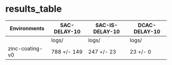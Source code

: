 # results_table
| Environments  |SAC-DELAY-10|SAC-IS-DELAY-10|DCAC-DELAY-10|
|---------------|------------|---------------|-------------|
|               |logs/       |logs/          |logs/        |
|zinc-coating-v0|788 +/- 149 |247 +/- 23     |23 +/- 0     |
